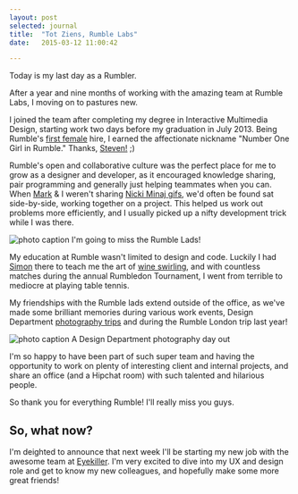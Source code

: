 ```yaml
---
layout: post
selected: journal
title:  "Tot Ziens, Rumble Labs"
date:   2015-03-12 11:00:42

---
```


Today is my last day as a Rumbler.

After a year and nine months of working with the amazing team at Rumble Labs, I moving on to pastures new.

I joined the team after completing my degree in Interactive Multimedia Design, starting work two days before my graduation in July 2013. Being Rumble's [first female](http://rumblelabs.com/blog/the-new-girl/) hire, I earned the affectionate nickname "Number One Girl in Rumble." Thanks, [Steven!](http://rumblelabs.com/about/steven-hylands/) ;)

Rumble's open and collaborative culture was the perfect place for me to grow as a designer and developer, as it encouraged knowledge sharing, pair programming and generally just helping teammates when you can. When [Mark](http://rumblelabs.com/about/mark-leetch/) & I weren't sharing [Nicki Minaj gifs](http://gfycat.com/SplendidSimpleHackee), we'd often be found sat side-by-side, working together on a project. This helped us work out problems more efficiently, and I usually picked up a nifty development trick while I was there.


![photo caption](../../img/blog/rumble-lads-selfie.jpg "The Rumble Lads")
<span class="caption">I'm going to miss the Rumble Lads!</span>


My education at Rumble wasn't limited to design and code. Luckily I had [Simon](http://rumblelabs.com/about/simon-hamilton/) there to teach me the art of [wine swirling](https://instagram.com/p/cOrrG0i1Rq/), and with countless matches during the annual Rumbledon Tournament, I went from terrible to mediocre at playing table tennis.

My friendships with the Rumble lads extend outside of the office, as we've made some brilliant memories during various work events, Design Department [photography trips](https://melissakeizer.exposure.co/designers-explorers) and during the Rumble London trip last year!

![photo caption](../../img/blog/design-dept-photography-trip.jpg "Design Department Photography trip")
<span class="caption">A Design Department photography day out</span>

I'm so happy to have been part of such super team and having the opportunity to work on plenty of interesting client and internal projects, and share an office (and a Hipchat room) with such talented and hilarious people.

So thank you for everything Rumble! I'll really miss you guys.


## So, what now?

I'm deighted to announce that next week I'll be starting my new job with the awesome team at [Eyekiller](https://www.eyekiller.com/). I'm very excited to dive into my UX and design role and get to know my new colleagues, and hopefully make some more great friends!


